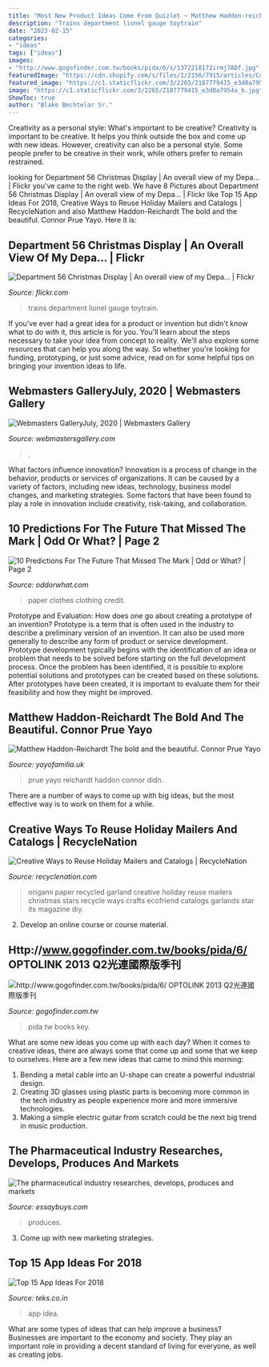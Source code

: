 ```yaml
---
title: "Most New Product Ideas Come From Quizlet ~ Matthew Haddon-reichardt The Bold And The Beautiful. Connor Prue Yayo"
description: "Trains department lionel gauge toytrain"
date: "2023-02-15"
categories:
- "ideas"
tags: ["ideas"]
images:
- "http://www.gogofinder.com.tw/books/pida/6/s/1372218172irmj7ADf.jpg"
featuredImage: "https://cdn.shopify.com/s/files/1/2156/7915/articles/Connor_Prue_5_1200x900.jpg?v=1589458820"
featured_image: "https://c1.staticflickr.com/3/2265/2187779415_e3d0a7954a_b.jpg"
image: "https://c1.staticflickr.com/3/2265/2187779415_e3d0a7954a_b.jpg"
ShowToc: true
author: "Blake Bechtelar Sr."
---
```



Creativity as a personal style: What's important to be creative?
Creativity is important to be creative. It helps you think outside the box and come up with new ideas. However, creativity can also be a personal style. Some people prefer to be creative in their work, while others prefer to remain restrained.

	

		
looking for Department 56 Christmas Display | An overall view of my Depa… | Flickr you've came to the right web. We have 8 Pictures about Department 56 Christmas Display | An overall view of my Depa… | Flickr like Top 15 App Ideas For 2018, Creative Ways to Reuse Holiday Mailers and Catalogs | RecycleNation and also Matthew Haddon-Reichardt The bold and the beautiful. Connor Prue Yayo. Here it is:
		
    
## Department 56 Christmas Display | An Overall View Of My Depa… | Flickr

<img loading=lazy src="https://c1.staticflickr.com/3/2265/2187779415_e3d0a7954a_b.jpg" onerror="this.onerror=null;this.src='https://tse1.mm.bing.net/th?id=OIP.nn_aOBxKEPtFChlYjxTUIgHaFj&amp;pid=15.1';" alt="Department 56 Christmas Display | An overall view of my Depa… | Flickr">

_Source: flickr.com_

>trains department lionel gauge toytrain. 

	

If you've ever had a great idea for a product or invention but didn't know what to do with it, this article is for you. You'll learn about the steps necessary to take your idea from concept to reality. We'll also explore some resources that can help you along the way. So whether you're looking for funding, prototyping, or just some advice, read on for some helpful tips on bringing your invention ideas to life.

    
## Webmasters GalleryJuly, 2020 | Webmasters Gallery

<img loading=lazy src="http://files.smashingmagazine.com/wallpapers/aug-20/womens-equality-day/nocal/aug-20-womens-equality-day-nocal-1366x768.jpg" onerror="this.onerror=null;this.src='https://tse3.mm.bing.net/th?id=OIP.YqbiicKtKflbhshx0UekcQHaEK&amp;pid=15.1';" alt="Webmasters GalleryJuly, 2020 | Webmasters Gallery">

_Source: webmastersgallery.com_

>. 

	

What factors influence innovation?
Innovation is a process of change in the behavior, products or services of organizations. It can be caused by a variety of factors, including new ideas, technology, business model changes, and marketing strategies.
Some factors that have been found to play a role in innovation include creativity, risk-taking, and collaboration.

    
## 10 Predictions For The Future That Missed The Mark | Odd Or What? | Page 2

<img loading=lazy src="http://oddorwhat.com/wp-content/uploads/2014/06/2-paper-clothes.jpg" onerror="this.onerror=null;this.src='https://tse3.mm.bing.net/th?id=OIP.EYIafGMIKBfB5flutkQd1AHaLI&amp;pid=15.1';" alt="10 Predictions For The Future That Missed The Mark | Odd or What? | Page 2">

_Source: oddorwhat.com_

>paper clothes clothing credit. 

	

Prototype and Evaluation: How does one go about creating a prototype of an invention?
Prototype is a term that is often used in the industry to describe a preliminary version of an invention. It can also be used more generally to describe any form of product or service development. Prototype development typically begins with the identification of an idea or problem that needs to be solved before starting on the full development process. Once the problem has been identified, it is possible to explore potential solutions and prototypes can be created based on these solutions. After prototypes have been created, it is important to evaluate them for their feasibility and how they might be improved.

    
## Matthew Haddon-Reichardt The Bold And The Beautiful. Connor Prue Yayo

<img loading=lazy src="https://cdn.shopify.com/s/files/1/2156/7915/articles/Connor_Prue_5_1200x900.jpg?v=1589458820" onerror="this.onerror=null;this.src='https://tse4.mm.bing.net/th?id=OIP.8nGrKCL7CrxcbLGF3MTRtAHaFj&amp;pid=15.1';" alt="Matthew Haddon-Reichardt The bold and the beautiful. Connor Prue Yayo">

_Source: yayofamilia.uk_

>prue yayo reichardt haddon connor didn. 

	

There are a number of ways to come up with big ideas, but the most effective way is to work on them for a while.

    
## Creative Ways To Reuse Holiday Mailers And Catalogs | RecycleNation

<img loading=lazy src="http://recyclenation.com/wp-content/uploads/2010/12/Recycled-Origami-Stars-Garland.jpg" onerror="this.onerror=null;this.src='https://tse2.mm.bing.net/th?id=OIP.X4NS2yrtaoJZvl3Kfvo0RQHaEi&amp;pid=15.1';" alt="Creative Ways to Reuse Holiday Mailers and Catalogs | RecycleNation">

_Source: recyclenation.com_

>origami paper recycled garland creative holiday reuse mailers christmas stars recycle ways crafts ecofriend catalogs garlands star its magazine diy. 

	

2. Develop an online course or course material.

    
## Http://www.gogofinder.com.tw/books/pida/6/ OPTOLINK 2013 Q2光連國際版季刊

<img loading=lazy src="http://www.gogofinder.com.tw/books/pida/6/s/1372218172irmj7ADf.jpg" onerror="this.onerror=null;this.src='https://tse4.mm.bing.net/th?id=OIP.z7-EeeQ_J0bsWZInD5bBvQHaKf&amp;pid=15.1';" alt="http://www.gogofinder.com.tw/books/pida/6/ OPTOLINK 2013 Q2光連國際版季刊">

_Source: gogofinder.com.tw_

>pida tw books key. 

	

What are some new ideas you come up with each day?
When it comes to creative ideas, there are always some that come up and some that we keep to ourselves. Here are a few new ideas that came to mind this morning: 
1. Bending a metal cable into an U-shape can create a powerful industrial design.
2. Creating 3D glasses using plastic parts is becoming more common in the tech industry as people experience more and more immersive technologies.
3. Making a simple electric guitar from scratch could be the next big trend in music production.

    
## The Pharmaceutical Industry Researches, Develops, Produces And Markets

<img loading=lazy src="https://peachyessay.com/wp-content/uploads/2018/09/Screenshot_21.jpg" onerror="this.onerror=null;this.src='https://tse1.mm.bing.net/th?id=OIP.ydZfFtt9vEJTLN8ZIXf1xwHaFR&amp;pid=15.1';" alt="The pharmaceutical industry researches, develops, produces and markets">

_Source: essaybuys.com_

>produces. 

	

3. Come up with new marketing strategies.

    
## Top 15 App Ideas For 2018

<img loading=lazy src="http://teks.co.in/site/blog/wp-content/uploads/2017/10/115_2018_app_idea.jpg" onerror="this.onerror=null;this.src='https://tse2.mm.bing.net/th?id=OIP.SMmZ-iBucvOkGXEU4YzFHQHaEK&amp;pid=15.1';" alt="Top 15 App Ideas For 2018">

_Source: teks.co.in_

>app idea. 

	

What are some types of ideas that can help improve a business?
Businesses are important to the economy and society. They play an important role in providing a decent standard of living for everyone, as well as creating jobs.

